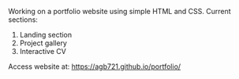 Working on a portfolio website using simple HTML and CSS.
Current sections: 
1. Landing section
2. Project gallery
3. Interactive CV

Access website at: https://agb721.github.io/portfolio/
